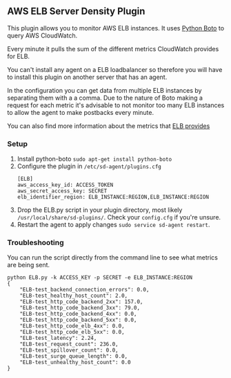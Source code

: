 ## AWS ELB Server Density Plugin

This plugin allows you to monitor AWS ELB instances. It uses [Python Boto](http://boto.cloudhackers.com/en/latest/) to query AWS CloudWatch.

Every minute it pulls the sum of the different metrics CloudWatch provides for ELB. 

You can't install any agent on a ELB loadbalancer so therefore you will have to install this plugin on another server that has an agent. 

In the configuration you can get data from multiple ELB instances by separating them with a a comma. Due to the nature of Boto making a request for each metric it's advisable to not monitor too many ELB instances to allow the agent to make postbacks every minute. 

You can also find more information about the metrics that [ELB provides](http://docs.aws.amazon.com/ElasticLoadBalancing/latest/DeveloperGuide/elb-cloudwatch-metrics.html)

### Setup
1. Install python-boto `sudo apt-get install python-boto`
2. Configure the plugin in `/etc/sd-agent/plugins.cfg` 
    ```
    [ELB]
    aws_access_key_id: ACCESS_TOKEN
    aws_secret_access_key: SECRET
    elb_identifier_region: ELB_INSTANCE:REGION,ELB_INSTANCE:REGION
    ```
3. Drop the ELB.py script in your plugin directory, most likely `/usr/local/share/sd-plugins/`. Check your `config.cfg` if you're unsure. 
4. Restart the agent to apply changes `sudo service sd-agent restart`.

### Troubleshooting

You can run the script directly from the command line to see what metrics are being sent. 

```
python ELB.py -k ACCESS_KEY -p SECRET -e ELB_INSTANCE:REGION
{
    "ELB-test_backend_connection_errors": 0.0,
    "ELB-test_healthy_host_count": 2.0,
    "ELB-test_http_code_backend_2xx": 157.0,
    "ELB-test_http_code_backend_3xx": 79.0,
    "ELB-test_http_code_backend_4xx": 0.0,
    "ELB-test_http_code_backend_5xx": 0.0,
    "ELB-test_http_code_elb_4xx": 0.0,
    "ELB-test_http_code_elb_5xx": 0.0,
    "ELB-test_latency": 2.24,
    "ELB-test_request_count": 236.0,
    "ELB-test_spillover_count": 0.0,
    "ELB-test_surge_queue_length": 0.0,
    "ELB-test_unhealthy_host_count": 0.0
}
```
